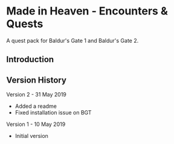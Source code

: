 # Made in Heaven - Encounters & Quests
A quest pack for Baldur's Gate 1 and Baldur's Gate 2.


## Introduction



## Version History

Version 2 - 31 May 2019
- Added a readme
- Fixed installation issue on BGT

Version 1 - 10 May 2019
- Initial version
